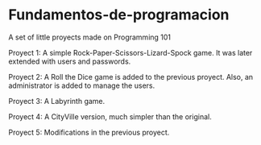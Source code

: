 # Fundamentos-de-programacion
A set of little proyects made on Programming 101

Proyect 1: A simple Rock-Paper-Scissors-Lizard-Spock game. It was later extended with users and passwords.

Proyect 2: A Roll the Dice game is added to the previous proyect. Also, an administrator is added to manage the users.

Proyect 3: A Labyrinth game.

Proyect 4: A CityVille version, much simpler than the original.

Proyect 5: Modifications in the previous proyect.
